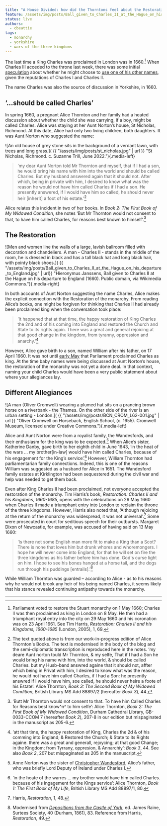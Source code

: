 ```yaml
---
title: "A House Divided: how did the Thorntons feel about the Restoration of Charles II?"
feature: /assets/img/posts/Ball_given_to_Charles_II_at_the_Hague_on_his_departure_to_England.jpg
status: live
authors:
  - cbeattie
tags:
  - monarchy
  - yorkshire
  - wars of the three kingdoms
---
```


The last time a King Charles was proclaimed in London was in 1660.[^1] When Charles III acceded to the throne last week, there was some initial [speculation](https://inews.co.uk/news/king-charles-iii-name-why-monarchs-change-explained-1319520) about whether he might choose to [use one of his other names](https://www.hellomagazine.com/royalty/20220909150655/why-king-charles-iii-could-have-chosen-king-george-details/), given the reputations of Charles I and Charles II.

The name Charles was also the source of discussion in Yorkshire, in 1660.

## ‘...should be called Charles’

In spring 1660, a pregnant Alice Thornton and her family had a heated discussion about whether the child she was carrying, if a boy, might be called Charles. Alice was staying at her Aunt Norton’s house, St Nicholas, Richmond. At this date, Alice had only two living children, both daughters. It was Aunt Norton who suggested the name:

![An old house of grey stone sits in the background of a verdant lawn, with trees and long grass.]( {{ "/assets/img/posts/st_nicholas.jpg" | url }} "St Nicholas, Richmond. c. Suzanne Trill, June 2022."){.media-left}

> ‘my dear Aunt Norton told Mr Thornton and myself, that if I had a son, he would bring his name with him into the world and should be called Charles. But my husband answered again that it should not. After which, being in private with him, I desired to know what was the reason he would not have him called Charles if I had a son. He presently answered, if I would have him so called, he should never heir [inherit] a foot of his estate.’[^2]

Alice relates this incident in two of her books. In _Book 2: The First Book of My Widowed Condition_, she notes ‘But Mr Thornton would not consent to that, to have him called Charles, for reasons best known to himself’.[^3]

## The Restoration

![Men and women line the walls of a large, lavish ballroom filled with decoration and chandeliers. A man - Charles II - stands in the middle of the room, he is dressed in black and has a tall black hat and long black hair, with pointy black shoes.]( {{ "/assets/img/posts/Ball_given_to_Charles_II_at_the_Hague_on_his_departure_to_England.jpg" | url}} "Hieronymus Janssens, Ball given to Charles II at the Hague on his departure to England (1660). Public domain, via Wikimedia Commons."){.media-right}

In both accounts of Aunt Norton suggesting the name Charles, Alice makes the explicit connection with the Restoration of the monarchy. From reading Alice’s books, one might be forgiven for thinking that Charles II had already been proclaimed king when the conversation took place:

> ‘It happened that at that time, the happy restoration of King Charles the 2nd and of his coming into England and restored the Church and State to its rights again. There was a great and general rejoicing at that good change in the kingdom, from tyranny, oppression and anarchy.’[^4]

However, Alice gave birth to a son, named William after his father, on 17 April 1660. It was not until [early May](https://thehistoryofparliament.wordpress.com/2020/05/01/towards-the-restoration-of-the-monarchy-1-8-may-1660/) that Parliament proclaimed Charles as king. At the time baby names were being discussed at Aunt Norton’s house, the restoration of the monarchy was not yet a done deal. In that context, naming your child Charles would have been a very public statement about where your allegiances lay.

## Different Allegiances

![A man (Oliver Cromwell) wearing a plumed hat sits on a prancing brown horse on a riverbank - the Thames. On the other side of the river is an urban setting - London.]( {{ "/assets/img/posts/BCN_CROM_L62-001.jpg" | url }} "Oliver Cromwell on Horseback, English School, (c. 1655). Cromwell Museum, licensed under Creative Commons."){.media-left}

Alice and Aunt Norton were from a royalist family, the Wandesfords, and their enthusiasm for the king was to be expected.[^5] When Alice’s sister, Katherine Danby, gave birth to her eighth child in June 1643, ‘in the heat of the wars … my brother[in-law] would have him called Charles, because of his engagement for the King’s service’.[^6] However, William Thornton had parliamentarian family connections. Indeed, this is one of the reasons William was suggested as a husband for Alice in 1651. The Wandesford family estates at Kirklington had been sequestered during the civil war and help was needed to get them back.

Even after King Charles II had been proclaimed, not everyone accepted the restoration of the monarchy. Tim Harris’s book, _Restoration: Charles II and his Kingdoms, 1660-1685_, opens with the celebrations on 29 May 1660 when Charles II made a triumphant entry into London to reclaim the throne of the three kingdoms. However, Harris also noted that, ‘Although rejoicing at the return of the monarchy was widespread, it was not universal’.[^7] Some were prosecuted in court for seditious speech for their outbursts. Margaret Dixon of Newcastle, for example, was accused of having said on 13 May 1660:

> ‘Is there not some English man more fit to make a King than a Scot? There is none that loves him but drunk whores and whoremongers. I hope he will never come into England, for that he will set on fire the three kingdoms as his father before him has done. God's curse light on him. I hope to see his bones hanged at a horse tail, and the dogs run through his puddings [entrails].’[^8]

While William Thornton was guarded – according to Alice - as to his reasons why he would not brook any heir of his being named Charles, it seems likely that his stance revealed continuing antipathy towards the monarchy.

---

[^1]: Parliament voted to restore the Stuart monarchy on 1 May 1660; Charles II was then proclaimed as king in London on 8 May. He then had a triumphant royal entry into the city on 29 May 1660 and his coronation was on 23 April 1661. See Tim Harris, _Restoration: Charles II and his Kingdoms, 1660-1685_ (London, 2005), 1, 69.
[^2]: The text quoted above is from our work-in-progress edition of Alice Thornton's Books. The text is modernised in the body of the blog and the semi-diplomatic transcription is reproduced here in the notes. ‘my deare Aunt norton tould Mr Thornton, & my selfe, That if I had a Son he would bring his name with him, into the world, & should be called Charles. but my Husb-band answred againe that it should not, affter which being in Privat with him, I desired to know what was the reason, he would not have him called Charles, if I had a Son: he presently answred if I would have him, soe called, he should never heire a foote of his Estate’: Alice Thornton, _Book 3: The Second Book of My Widowed Condition_, British Library MS Add 88897/2 (hereafter _Book 3_), 44.
[^3]: ‘Butt Mr Thornton would not consent to that. To have him Called Charles for Reasons best know^n^ to him selfe’: Alice Thornton, _Book 2: The First Book of My Widowed Condition_, Durham Cathedral Library, GB-0033-CCOM 7 (hereafter _Book 2_), 207-8 in our edition but mispaginated in the manuscript as 205-6.
[^4]: ‘att that time, the happy restoration of King, Charles the 2d & of his comming into England; & Restored the Church; & State to its Rights againe. there was a great and generall, rejoycing; at that good Change; in the Kingdom; from Tyrrany, oppresion, & Annarchiy’: _Book 3_, 44. See also _Book 2_, 207 but mispaginated as 205 in the manuscript.
[^5]: Anne Norton was the sister of [Christopher Wandesford](https://www.historyofparliamentonline.org/volume/1604-1629/member/wandesford-christopher-1592-1640), Alice’s father, who was briefly Lord Deputy of Ireland under Charles I.
[^6]: ‘in the heate of the warres ... my brother would have him called Charles. because of his ingagement for the Kings service’: Alice Thornton, _Book 1: The First Book of My Life_, British Library MS Add 88897/1, 80.
[^7]: Harris, _Restoration_, 1, 48.
[^8]: Modernised from _[Depositions from the Castle of York](https://archive.org/stream/depositionsfromc00grea/depositionsfromc00grea_djvu.txt)_, ed. James Raine, Surtees Society, 40 (Durham, 1861), 83. Reference from Harris, _Restoration_, 49.
